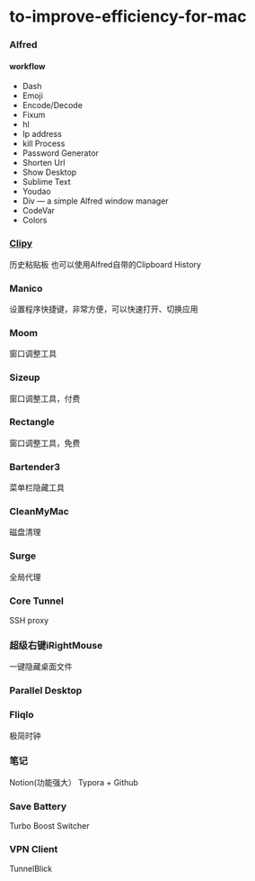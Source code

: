 # to-improve-efficiency-for-mac

### Alfred
#### workflow
* Dash
* Emoji
* Encode/Decode
* Fixum
* hl
* Ip address
* kill Process
* Password Generator
* Shorten Url
* Show Desktop
* Sublime Text
* Youdao 
* Div — a simple Alfred window manager
* CodeVar
* Colors

### [Clipy](https://github.com/Clipy/Clipy)
历史粘贴板 也可以使用Alfred自带的Clipboard History
### Manico
设置程序快捷键，非常方便，可以快速打开、切换应用
### Moom
窗口调整工具
### Sizeup
窗口调整工具，付费
### Rectangle
窗口调整工具，免费
### Bartender3 
菜单栏隐藏工具
### CleanMyMac
磁盘清理
### Surge
全局代理
### Core Tunnel
SSH proxy
### 超级右键iRightMouse
一键隐藏桌面文件
### Parallel Desktop
### Fliqlo
极简时钟
### 笔记
Notion(功能强大）
Typora + Github
### Save Battery
Turbo Boost Switcher 
### VPN Client
TunnelBlick
